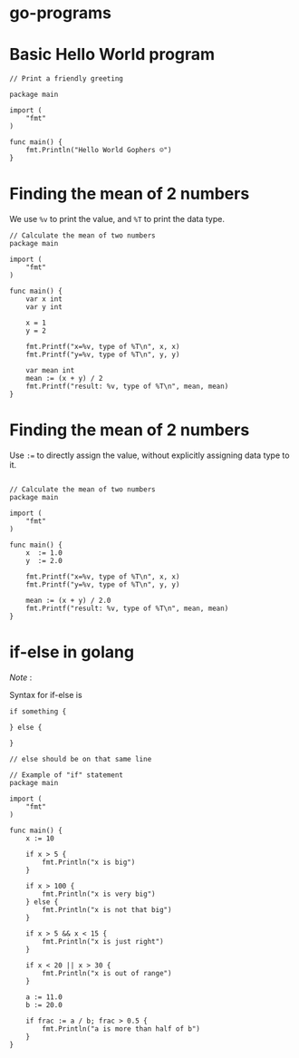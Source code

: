 # go-programs

 

# Basic Hello World program

```
// Print a friendly greeting

package main

import (
	"fmt"
)

func main() {
	fmt.Println("Hello World Gophers ☺")
}

```


# Finding the mean of 2 numbers 

We use `%v` to print the value, and `%T` to print the data type.
```
// Calculate the mean of two numbers
package main

import (
	"fmt"
)

func main() {
	var x int
	var y int

	x = 1
	y = 2

	fmt.Printf("x=%v, type of %T\n", x, x)
	fmt.Printf("y=%v, type of %T\n", y, y)

	var mean int
	mean := (x + y) / 2
	fmt.Printf("result: %v, type of %T\n", mean, mean)
}

```

# Finding the mean of 2 numbers 

Use `:=` to directly assign the value, without explicitly assigning data type to it.

```

// Calculate the mean of two numbers
package main

import (
	"fmt"
)

func main() {
	x  := 1.0
	y  := 2.0

	fmt.Printf("x=%v, type of %T\n", x, x)
	fmt.Printf("y=%v, type of %T\n", y, y)

	mean := (x + y) / 2.0
	fmt.Printf("result: %v, type of %T\n", mean, mean)
}
```

# if-else in golang

*Note* :

Syntax for if-else is

``` 
if something {

} else {

}

// else should be on that same line 
```

```
// Example of "if" statement
package main

import (
	"fmt"
)

func main() {
	x := 10

	if x > 5 {
		fmt.Println("x is big")
	}

	if x > 100 {
		fmt.Println("x is very big")
	} else {
		fmt.Println("x is not that big")
	}

	if x > 5 && x < 15 {
		fmt.Println("x is just right")
	}

	if x < 20 || x > 30 {
		fmt.Println("x is out of range")
	}

	a := 11.0
	b := 20.0

	if frac := a / b; frac > 0.5 {
		fmt.Println("a is more than half of b")
	}
}

```
